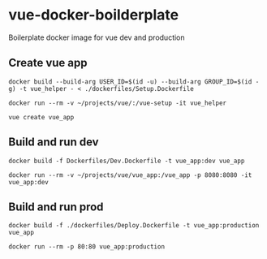 # vue-docker-boilderplate
Boilerplate docker image for vue dev and production

## Create vue app
```
docker build --build-arg USER_ID=$(id -u) --build-arg GROUP_ID=$(id -g) -t vue_helper - < ./dockerfiles/Setup.Dockerfile

docker run --rm -v ~/projects/vue/:/vue-setup -it vue_helper 

vue create vue_app
```

## Build and run dev
```
docker build -f Dockerfiles/Dev.Dockerfile -t vue_app:dev vue_app

docker run --rm -v ~/projects/vue/vue_app:/vue_app -p 8080:8080 -it vue_app:dev
```

## Build and run prod
```
docker build -f ./dockerfiles/Deploy.Dockerfile -t vue_app:production vue_app

docker run --rm -p 80:80 vue_app:production
```